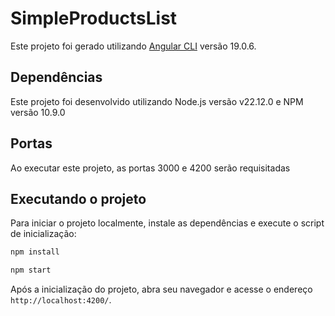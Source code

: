 # SimpleProductsList

Este projeto foi gerado utilizando [Angular CLI](https://github.com/angular/angular-cli) versão 19.0.6.

## Dependências

Este projeto foi desenvolvido utilizando Node.js versão v22.12.0 e NPM versão 10.9.0

## Portas

Ao executar este projeto, as portas 3000 e 4200 serão requisitadas

## Executando o projeto

Para iniciar o projeto localmente, instale as dependências e execute o script de inicialização:

```bash
npm install
```

```bash
npm start
```

Após a inicialização do projeto, abra seu navegador e acesse o endereço `http://localhost:4200/`.
